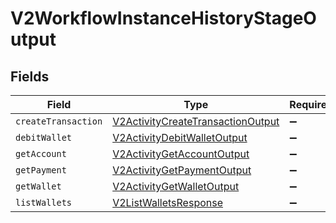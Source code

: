 # V2WorkflowInstanceHistoryStageOutput


## Fields

| Field                                                                                         | Type                                                                                          | Required                                                                                      | Description                                                                                   |
| --------------------------------------------------------------------------------------------- | --------------------------------------------------------------------------------------------- | --------------------------------------------------------------------------------------------- | --------------------------------------------------------------------------------------------- |
| `createTransaction`                                                                           | [V2ActivityCreateTransactionOutput](../../models/shared/v2activitycreatetransactionoutput.md) | :heavy_minus_sign:                                                                            | N/A                                                                                           |
| `debitWallet`                                                                                 | [V2ActivityDebitWalletOutput](../../models/shared/v2activitydebitwalletoutput.md)             | :heavy_minus_sign:                                                                            | N/A                                                                                           |
| `getAccount`                                                                                  | [V2ActivityGetAccountOutput](../../models/shared/v2activitygetaccountoutput.md)               | :heavy_minus_sign:                                                                            | N/A                                                                                           |
| `getPayment`                                                                                  | [V2ActivityGetPaymentOutput](../../models/shared/v2activitygetpaymentoutput.md)               | :heavy_minus_sign:                                                                            | N/A                                                                                           |
| `getWallet`                                                                                   | [V2ActivityGetWalletOutput](../../models/shared/v2activitygetwalletoutput.md)                 | :heavy_minus_sign:                                                                            | N/A                                                                                           |
| `listWallets`                                                                                 | [V2ListWalletsResponse](../../models/shared/v2listwalletsresponse.md)                         | :heavy_minus_sign:                                                                            | N/A                                                                                           |